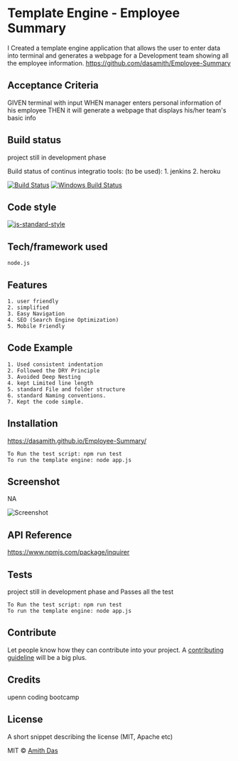 # Template Engine - Employee Summary

I Created a template engine application that allows the user to enter data into terminal and generates a webpage for a Development team showing all the employee information. https://github.com/dasamith/Employee-Summary


## Acceptance Criteria

GIVEN terminal with input
WHEN manager enters personal information of his employee
THEN it will generate a webpage that displays his/her team's basic info


## Build status
project still in development phase

Build status of continus integratio
tools: (to be used):
    1. jenkins
    2. heroku
    
[![Build Status](https://travis-ci.org/akashnimare/foco.svg?branch=master)](https://travis-ci.org/akashnimare/foco)
[![Windows Build Status](https://ci.appveyor.com/api/projects/status/github/akashnimare/foco?branch=master&svg=true)](https://ci.appveyor.com/project/akashnimare/foco/branch/master)

## Code style

[![js-standard-style](https://img.shields.io/badge/code%20style-standard-brightgreen.svg?style=flat)](https://github.com/feross/standard)


## Tech/framework used
    node.js

## Features

    1. user friendly
    2. simplified 
    3. Easy Navigation
    4. SEO (Search Engine Optimization)
    5. Mobile Friendly

## Code Example

    1. Used consistent indentation
    2. Followed the DRY Principle
    3. Avoided Deep Nesting
    4. kept Limited line length
    5. standard File and folder structure
    6. standard Naming conventions.
    7. Kept the code simple.

## Installation

https://dasamith.github.io/Employee-Summary/

    To Run the test script: npm run test
    To run the template engine: node app.js

## Screenshot
NA

![Screenshot](image/Capture.JPG)

## API Reference

https://www.npmjs.com/package/inquirer

## Tests
project still in development phase and Passes all the test

    To Run the test script: npm run test
    To run the template engine: node app.js


## Contribute

Let people know how they can contribute into your project. A [contributing guideline](https://github.com/zulip/zulip-electron/blob/master/CONTRIBUTING.md) will be a big plus.

## Credits
upenn coding bootcamp


## License
A short snippet describing the license (MIT, Apache etc)

MIT © [Amith Das]()
